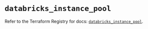 # `databricks_instance_pool`

Refer to the Terraform Registry for docs: [`databricks_instance_pool`](https://registry.terraform.io/providers/databricks/databricks/1.75.0/docs/resources/instance_pool).
